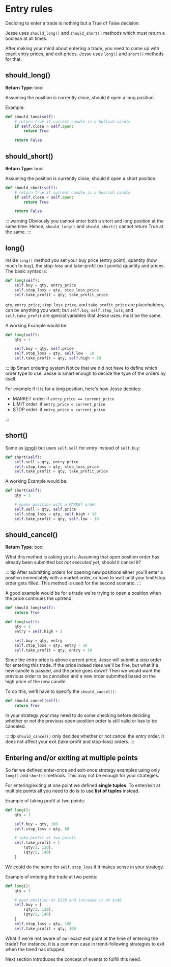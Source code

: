 # Entry rules

Deciding to enter a trade is nothing but a True of False decision.

Jesse uses `should_long()` and `should_short()` methods which must return a boolean at all times.

After making your mind about entering a trade, you need to come up with exact entry prices, and exit prices. Jesse uses `long()` and `short()` methods for that.

## should_long()

**Return Type**: bool

Assuming the position is currently close, should it open a long position.

Example:

```py
def should_long(self):
    # return true if current candle is a bullish candle
    if self.close > self.open:
        return True

    return False
```

## should_short()

**Return Type**: bool

Assuming the position is currently close, should it open a short position.

```py
def should_short(self):
    # return true if current candle is a bearish candle
    if self.close < self.open:
        return True

    return False
```

::: warning
Obviously you cannot enter both a short and long position at the same time. Hence, `should_long()` and `should_short()` cannot return True at the same.
:::

## long()

Inside `long()` method you set your buy price (entry point), quantity (how much to buy), the stop-loss and take-profit (exit points) quantity and prices. The basic syntax is:

```py
def long(self):
    self.buy = qty, entry_price
    self.stop_loss = qty, stop_loss_price
    self.take_profit = qty, take_profit_price
```

`qty`, `entry_price`, `stop_loss_price`, and `take_profit_price` are placeholders, can be anything you want; but `self.buy`, `self.stop_loss`, and `self.take_profit` are special variables that Jesse uses; must be the same.

A working Example would be:

```py
def long(self):
    qty = 1

    self.buy = qty, self.price
    self.stop_loss = qty, self.low - 10
    self.take_profit = qty, self.high + 10
```

::: tip Smart ordering system
Notice that we did not have to define which order type to use. Jesse is smart enough to decide the type of the orders by itself.

For example if it is for a long position, here's how Jesse decides:

-   MARKET order: if `entry_price == current_price`
-   LIMIT order: if `entry_price < current_price`
-   STOP order: if `entry_price > current_price`

:::

## short()

Same as [long()](#long) but uses `self.sell` for entry instead of `self.buy`:

```py
def short(self):
    self.sell = qty, entry_price
    self.stop_loss = qty, stop_loss_price
    self.take_profit = qty, take_profit_price
```

A working Example would be:

```py
def short(self):
    qty = 1

    # opens position with a MARKET order
    self.sell = qty, self.price
    self.stop_loss = qty, self.high + 10
    self.take_profit = qty, self.low - 10
```

<!-- ## Margin trading

`should_short()` and `short()` are used for shorting, which only possible if the market you're trading supports margin trading. In case it doesn't, you can turn off shorting by:

```py
def should_short(self):
    return False

def short(self):
    pass
``` -->

## should_cancel()

**Return Type**: bool

What this method is asking you is: Assuming that open position order has already been submitted but _not executed yet_, should it cancel it?

::: tip
After submitting orders for opening new positions either you'll enter a position immediately with a market order, or have to wait until your limit/stop order gets filled. This method is used for the second scenario.
:::

A good example would be for a trade we're trying to open a position when the price continues the uptrend:

```py
def should_long(self):
    return True

def long(self):
    qty = 1
    entry = self.high + 2

    self.buy = qty, entry
    self.stop_loss = qty, entry - 10
    self.take_profit = qty, entry + 10
```

Since the entry price is above current price, Jesse will submit a stop order for entering this trade. If the price indeed rises we'll be fine, but what if a new candle is passed, and the price goes down? Then we would want the previous order to be cancelled and a new order submitted based on the high price of the new candle.

To do this, we'll have to specify the `should_cancel()`:

```py
def should_cancel(self):
    return True
```

In your strategy your may need to do some checking before deciding whether or not the previous open-position order is still valid or has to be canceled.

::: tip
`should_cancel()` only decides whether or not cancel the entry order. It does not affect your exit (take-profit and stop-loss) orders.
:::

## Entering and/or exiting at multiple points

So far we defined enter-once and exit-once strategy examples using only `long()` and `short()` methods. This may not be enough for your strategies. 

For entering/exiting at one point we defined **single tuples**. To enter/exit at multiple points all you need to do is to use **list of tuples** instead.

Example of taking profit at two points:

```py
def long():
    qty = 1

    self.buy = qty, 100
    self.stop_loss = qty, 80

    # take-profit at two points
    self.take_profit = [
        (qty/2, 120),
        (qty/2, 140)
    ]
```

We could do the same for `self.stop_loss` if it makes sense in your strategy.

Example of entering the trade at two points:

```py
def long():
    qty = 1

    # open position at $120 and increase it at $140
    self.buy = [
        (qty/2, 120),
        (qty/2, 140)
    ]
    self.stop_loss = qty, 100
    self.take_profit = qty, 160
```

What if we're not aware of our exact exit point at the time of entering the trade? For instance, it is a common case in trend-following strategies to exit when the trend has stopped. 

Next section introduces the concept of events to fulfill this need.
